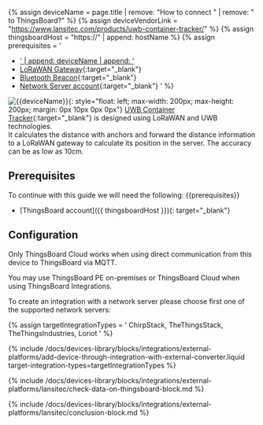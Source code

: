 {% assign deviceName = page.title | remove: "How to connect " | remove: " to ThingsBoard?" %}
{% assign deviceVendorLink = "https://www.lansitec.com/products/uwb-container-tracker/" %}
{% assign thingsboardHost = "https://" | append: hostName %}
{% assign prerequisites = '
- <a href="' | append: deviceVendorLink | append: '" target="_blank">' | append: deviceName | append: '</a>
- [LoRaWAN Gateway](https://www.lansitec.com/products/outdoor-lorawan-gateway/){:target="_blank"}
- [Bluetooth Beacon](https://www.lansitec.com/products/bluetooth-beacon/){:target="_blank"}
- [Network Server account](https://www.chirpstack.io/){:target="_blank"}
'
%}

![{{deviceName}}](/images/devices-library/{{page.deviceImageFileName}}){: style="float: left; max-width: 200px; max-height: 200px; margin: 0px 10px 0px 0px"}
[UWB Container Tracker]({{deviceVendorLink}}){:target="_blank"} is designed using LoRaWAN and UWB technologies.<br>
It calculates the distance with anchors and forward the distance information to a LoRaWAN gateway to calculate its position in the server. The accuracy can be as low as 10cm.<br>

## Prerequisites

To continue with this guide we will need the following:
{{prerequisites}}
- [ThingsBoard account]({{ thingsboardHost }}){: target="_blank"}

## Configuration

Only ThingsBoard Cloud works when using direct communication from this device to ThingsBoard via MQTT.

You may use ThingsBoard PE on-premises or ThingsBoard Cloud when using ThingsBoard Integrations.

To create an integration with a network server please choose first one of the supported network servers:

{% assign targetIntegrationTypes = '
ChirpStack,
TheThingsStack,
TheThingsIndustries,
Loriot
' %}

{% include /docs/devices-library/blocks/integrations/external-platforms/add-device-through-integration-with-external-converter.liquid target-integration-types=targetIntegrationTypes %}

{% include /docs/devices-library/blocks/integrations/external-platforms/lansitec/check-data-on-thingsboard-block.md %}

{% include /docs/devices-library/blocks/integrations/external-platforms/lansitec/conclusion-block.md %}
